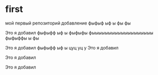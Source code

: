 # first
мой первый репозиторий
добавление
фыфыф
ыф
ы
фы
фы

Это я добавил
фыфыфф
ыф
ы
фыфыфы
фыыыыыыыыыыыыыыыыыыы
фыфыффы
ы
фы

Это я добавил
фыфыфф
ыф
ы
цуц
уц
у
Это я добавил

Это я добавил

Это я добавил
